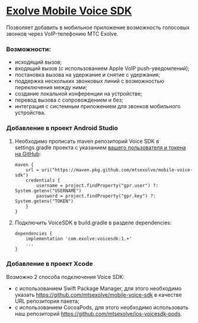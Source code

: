 # [Exolve Mobile Voice SDK](https://docs.exolve.ru/docs/ru/mobile-sdk)
Позволяет добавить в мобильное приложение возможность голосовых звонков через VoIP-телефонию МТС Exolve.

### Возможности:
- исходящий вызов;
- входящий вызов (с использованием Apple VoIP push-уведомлений);
- постановка вызова на удержание и снятие с удержания;
- поддержка нескольких звонковых линий с возможностью переключения между ними;
- создание локальной конференции на устройстве;
- перевод вызова с сопровождением и без;
- интеграция с системным приложением для звонков мобильного устройства.

### Добавление в проект Android Studio

1. Необходимо прописать maven репозиторий Voice SDK в settings.gradle проекта с указанием [вашего пользователя и токена на GitHub](https://docs.github.com/en/packages/working-with-a-github-packages-registry/working-with-the-gradle-registry#using-a-published-package): 
    ```
    maven {
        url = uri("https://maven.pkg.github.com/mtsexolve/mobile-voice-sdk")
        credentials {
            username = project.findProperty("gpr.user") ?: System.getenv("USERNAME")
            password = project.findProperty("gpr.key") ?: System.getenv("TOKEN")
        }
    }
    ```

2. Подключить VoiceSDK в build.gradle в разделе dependencies:
    ```
    dependencies {
        implementation 'com.exolve:voicesdk:1.+'
        ...
    }
    ```

### Добавление в проект Xсode
Возможно 2 способа подключения Voice SDK:
- с использованием Swift Package Manager, для этого необходимо указать https://github.com/mtsexolve/mobile-voice-sdk в качестве URL репозитория пакета;
- с использованием CocoaPods, для этого необходимо использовать наш репозиторий https://github.com/mtsexolve/ios-voicesdk-pods.
